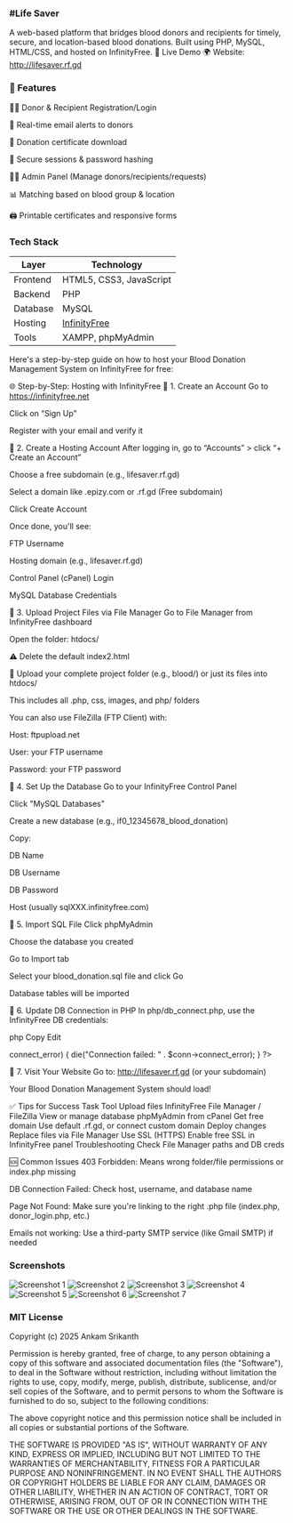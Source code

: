 <h3>#Life Saver</h3>

A web-based platform that bridges blood donors and recipients for timely, secure, and location-based blood donations. Built using PHP, MySQL, HTML/CSS, and hosted on InfinityFree.
🚀 Live Demo
🌍 Website: http://lifesaver.rf.gd

<h3>🔧 Features</h3>
🧑‍💻 Donor & Recipient Registration/Login

📩 Real-time email alerts to donors

🧾 Donation certificate download

🔐 Secure sessions & password hashing

👨‍⚕️ Admin Panel (Manage donors/recipients/requests)

📊 Matching based on blood group & location

🖨️ Printable certificates and responsive forms








<h3>Tech Stack</h3>

| Layer     | Technology                  |
|-----------|-----------------------------|
| Frontend  | HTML5, CSS3, JavaScript     |
| Backend   | PHP                         |
| Database  | MySQL                       |
| Hosting   | [InfinityFree](https://infinityfree.net) |
| Tools     | XAMPP, phpMyAdmin           |





Here's a step-by-step guide on how to host your Blood Donation Management System on InfinityFree for free:

🌐 Step-by-Step: Hosting with InfinityFree
🔸 1. Create an Account
Go to https://infinityfree.net

Click on “Sign Up”

Register with your email and verify it

🔸 2. Create a Hosting Account
After logging in, go to “Accounts” > click “+ Create an Account”

Choose a free subdomain (e.g., lifesaver.rf.gd)

Select a domain like .epizy.com or .rf.gd (Free subdomain)

Click Create Account

Once done, you'll see:

FTP Username

Hosting domain (e.g., lifesaver.rf.gd)

Control Panel (cPanel) Login

MySQL Database Credentials

🔸 3. Upload Project Files via File Manager
Go to File Manager from InfinityFree dashboard

Open the folder: htdocs/

⚠️ Delete the default index2.html

📁 Upload your complete project folder (e.g., blood/) or just its files into htdocs/

This includes all .php, css, images, and php/ folders

You can also use FileZilla (FTP Client) with:

Host: ftpupload.net

User: your FTP username

Password: your FTP password

🔸 4. Set Up the Database
Go to your InfinityFree Control Panel

Click "MySQL Databases"

Create a new database (e.g., if0_12345678_blood_donation)

Copy:

DB Name

DB Username

DB Password

Host (usually sqlXXX.infinityfree.com)

🔸 5. Import SQL File
Click phpMyAdmin

Choose the database you created

Go to Import tab

Select your blood_donation.sql file and click Go

Database tables will be imported

🔸 6. Update DB Connection in PHP
In php/db_connect.php, use the InfinityFree DB credentials:

php
Copy
Edit
<?php
$host = "sqlXXX.infinityfree.com";  // Replace with your actual host
$user = "if0_12345678";             // Your DB username
$pass = "your_db_password";         // Your DB password
$db   = "if0_12345678_blood_donation"; // Your full DB name

$conn = new mysqli($host, $user, $pass, $db);
if ($conn->connect_error) {
    die("Connection failed: " . $conn->connect_error);
}
?>
🔸 7. Visit Your Website
Go to: http://lifesaver.rf.gd (or your subdomain)

Your Blood Donation Management System should load!

✅ Tips for Success
Task	Tool
Upload files	InfinityFree File Manager / FileZilla
View or manage database	phpMyAdmin from cPanel
Get free domain	Use default .rf.gd, or connect custom domain
Deploy changes	Replace files via File Manager
Use SSL (HTTPS)	Enable free SSL in InfinityFree panel
Troubleshooting	Check File Manager paths and DB creds

🆘 Common Issues
403 Forbidden: Means wrong folder/file permissions or index.php missing

DB Connection Failed: Check host, username, and database name

Page Not Found: Make sure you're linking to the right .php file (index.php, donor_login.php, etc.)

Emails not working: Use a third-party SMTP service (like Gmail SMTP) if needed





<h3>Screenshots</h3>

![Screenshot 1](https://github.com/user-attachments/assets/e177ef0a-bdd7-42a6-86b9-1b317740dc85)
![Screenshot 2](https://github.com/user-attachments/assets/b2233422-0222-44b4-9230-c8129522f8ac)
![Screenshot 3](https://github.com/user-attachments/assets/eaa9a2fb-e85e-406a-9a67-862414e6d329)
![Screenshot 4](https://github.com/user-attachments/assets/8c48f837-cf1a-472b-a3e5-d486fac4202e)
![Screenshot 5](https://github.com/user-attachments/assets/66572f0f-93c7-4122-93f5-7fc5dae4d7d2)
![Screenshot 6](https://github.com/user-attachments/assets/8d55077d-f094-4c0c-b906-7fa8cd240947)
![Screenshot 7](https://github.com/user-attachments/assets/de7df759-0b96-4348-bcb0-a568808f5fea)





<h3>MIT License</h3>

Copyright (c) 2025 Ankam Srikanth


Permission is hereby granted, free of charge, to any person obtaining a copy of this software and associated documentation files (the "Software"), to deal in the Software without restriction, including without limitation the rights to use, copy, modify, merge, publish, distribute, sublicense, and/or sell copies of the Software, and to permit persons to whom the Software is furnished to do so, subject to the following conditions:

The above copyright notice and this permission notice shall be included in all copies or substantial portions of the Software.

THE SOFTWARE IS PROVIDED "AS IS", WITHOUT WARRANTY OF ANY KIND, EXPRESS OR IMPLIED, INCLUDING BUT NOT LIMITED TO THE WARRANTIES OF MERCHANTABILITY, FITNESS FOR A PARTICULAR PURPOSE AND NONINFRINGEMENT. IN NO EVENT SHALL THE AUTHORS OR COPYRIGHT HOLDERS BE LIABLE FOR ANY CLAIM, DAMAGES OR OTHER LIABILITY, WHETHER IN AN ACTION OF CONTRACT, TORT OR OTHERWISE, ARISING FROM, OUT OF OR IN CONNECTION WITH THE SOFTWARE OR THE USE OR OTHER DEALINGS IN THE SOFTWARE.



